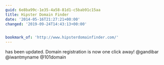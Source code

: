 ```yaml
---
guid: 6e8ba99c-1e35-4a58-81d1-c5bab91c15aa
title: Hipster Domain Finder
date: '2014-05-16T21:27:21+00:00'
changed: '2019-09-24T14:43:13+00:00'


bookmark_of: 'http://www.hipsterdomainfinder.com/'
---
```



has been updated. Domain registration is now one click away! @gandibar @iwantmyname @101domain
